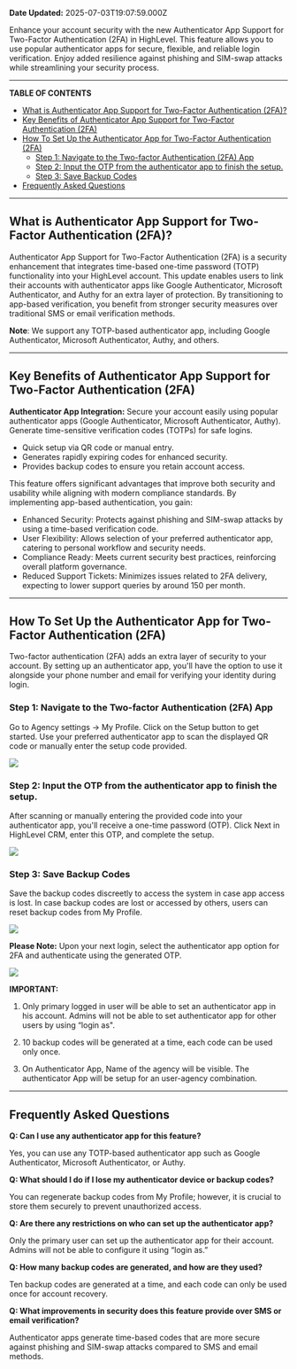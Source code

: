 **Date Updated:** 2025-07-03T19:07:59.000Z

Enhance your account security with the new Authenticator App Support for Two-Factor Authentication (2FA) in HighLevel. This feature allows you to use popular authenticator apps for secure, flexible, and reliable login verification. Enjoy added resilience against phishing and SIM-swap attacks while streamlining your security process.

---

**TABLE OF CONTENTS**

* [What is Authenticator App Support for Two-Factor Authentication (2FA)? ](#What-is-Authenticator-App-Support-for-Two-Factor-Authentication-%282FA%29?%C2%A0)
* [Key Benefits of Authenticator App Support for Two-Factor Authentication (2FA) ](#Key-Benefits-of-Authenticator-App-Support-for-Two-Factor-Authentication-%282FA%29%C2%A0)
* [How To Set Up the Authenticator App for Two-Factor Authentication (2FA) ](#How-To-Set-Up-the-Authenticator-App-for-Two-Factor-Authentication-%282FA%29%C2%A0)  
   * [Step 1: Navigate to the Two-factor Authentication (2FA) App](#Step-1%3A%C2%A0Navigate-to-the-Two-factor-Authentication-%282FA%29-App)  
   * [Step 2: Input the OTP from the authenticator app to finish the setup.](#Step-2%3A%C2%A0-Input-the-OTP-from-the-authenticator-app-to-finish-the-setup.)  
   * [Step 3: Save Backup Codes](#Step-3%3A-Save-Backup-Codes)
* [Frequently Asked Questions ](#Frequently-Asked-Questions%C2%A0)

---

## **What is Authenticator App Support for Two-Factor Authentication (2FA)?**

Authenticator App Support for Two-Factor Authentication (2FA) is a security enhancement that integrates time-based one-time password (TOTP) functionality into your HighLevel account. This update enables users to link their accounts with authenticator apps like Google Authenticator, Microsoft Authenticator, and Authy for an extra layer of protection. By transitioning to app-based verification, you benefit from stronger security measures over traditional SMS or email verification methods.

  
**Note**: We support any TOTP-based authenticator app, including Google Authenticator, Microsoft Authenticator, Authy, and others.

---

## **Key Benefits of Authenticator App Support for Two-Factor Authentication (2FA)** 

  
**Authenticator App Integration:** Secure your account easily using popular authenticator apps (Google Authenticator, Microsoft Authenticator, Authy). Generate time-sensitive verification codes (TOTPs) for safe logins.

  
* Quick setup via QR code or manual entry.
* Generates rapidly expiring codes for enhanced security.
* Provides backup codes to ensure you retain account access.

This feature offers significant advantages that improve both security and usability while aligning with modern compliance standards. By implementing app-based authentication, you gain:

* Enhanced Security: Protects against phishing and SIM-swap attacks by using a time-based verification code.
* User Flexibility: Allows selection of your preferred authenticator app, catering to personal workflow and security needs.
* Compliance Ready: Meets current security best practices, reinforcing overall platform governance.
* Reduced Support Tickets: Minimizes issues related to 2FA delivery, expecting to lower support queries by around 150 per month.

---

## **How To Set Up the Authenticator App for Two-Factor Authentication (2FA)** 

  
Two-factor authentication (2FA) adds an extra layer of security to your account. By setting up an authenticator app, you'll have the option to use it alongside your phone number and email for verifying your identity during login.

  
### **Step 1:** Navigate to the Two-factor Authentication (2FA) App

  
Go to Agency settings → My Profile. Click on the Setup button to get started. Use your preferred authenticator app to scan the displayed QR code or manually enter the setup code provided.

  
![](https://s3.amazonaws.com/cdn.freshdesk.com/data/helpdesk/attachments/production/155049296774/original/9yQjidc3PBU2r2MBJF6CBaeM2_EPk_m0Jw.gif?1751548145)

  
### **Step 2:** Input the OTP from the authenticator app to finish the setup.

  
After scanning or manually entering the provided code into your authenticator app, you'll receive a one-time password (OTP). Click Next in HighLevel CRM, enter this OTP, and complete the setup.

  
![](https://s3.amazonaws.com/cdn.freshdesk.com/data/helpdesk/attachments/production/155049298353/original/BM53WlBK0c0PgfHCEx3lDRpO9X4z6tFnQw.gif?1751549225)

  
### **Step 3**: Save Backup Codes

  
Save the backup codes discreetly to access the system in case app access is lost. In case backup codes are lost or accessed by others, users can reset backup codes from My Profile.

  
![](https://s3.amazonaws.com/cdn.freshdesk.com/data/helpdesk/attachments/production/155049298466/original/iBvr_Dx4MI286FOApbOWHWNljB2Ev653aw.png?1751549338)

  
**Please Note:** Upon your next login, select the authenticator app option for 2FA and authenticate using the generated OTP.


![](https://s3.amazonaws.com/cdn.freshdesk.com/data/helpdesk/attachments/production/155049298555/original/fnSz7eHA4YZ-h3jJY1DyLgnmqrv9e3b5YA.png?1751549408)

  
**IMPORTANT:** 
  
1. Only primary logged in user will be able to set an authenticator app in his account. Admins will not be able to set authenticator app for other users by using “login as".  
  
2. 10 backup codes will be generated at a time, each code can be used only once.  
  
3. On Authenticator App, Name of the agency will be visible. The authenticator App will be setup for an user-agency combination.

---

## **Frequently Asked Questions** 

  
**Q: Can I use any authenticator app for this feature?**

Yes, you can use any TOTP-based authenticator app such as Google Authenticator, Microsoft Authenticator, or Authy.

**Q: What should I do if I lose my authenticator device or backup codes?**

You can regenerate backup codes from My Profile; however, it is crucial to store them securely to prevent unauthorized access.

**Q: Are there any restrictions on who can set up the authenticator app?**

Only the primary user can set up the authenticator app for their account. Admins will not be able to configure it using “login as.”

**Q: How many backup codes are generated, and how are they used?**

Ten backup codes are generated at a time, and each code can only be used once for account recovery.

**Q: What improvements in security does this feature provide over SMS or email verification?**

Authenticator apps generate time-based codes that are more secure against phishing and SIM-swap attacks compared to SMS and email methods.
